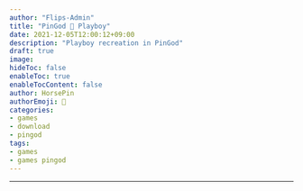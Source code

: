 ```yaml
---
author: "Flips-Admin"
title: "PinGod 🐰 Playboy"
date: 2021-12-05T12:00:12+09:00
description: "Playboy recreation in PinGod"
draft: true
image: 
hideToc: false
enableToc: true
enableTocContent: false
author: HorsePin
authorEmoji: 🐎
categories:
- games
- download
- pingod 
tags: 
- games
- games pingod
---
```


---